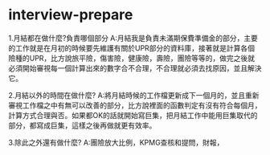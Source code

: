 # interview-prepare

1.月結都在做什麼?負責哪個部分
A:月結我是負責未滿期保費準備金的部分，主要的工作就是在月初的時候要先維護有關於UPR部分的資料庫，接著就是計算各個險種的UPR，比方說旅平險，傷害險，健康險，壽險，團險等等的，做完之後就必須開始審視每一個計算出來的數字合不合理，不合理就必須去找原因，並且解決它。

2.月結以外的時間在做什麼?
A:將月結時候的工作檔更新成下一個月的，並且重新審視工作檔之中有無可以改善的部分，比方說裡面的函數判定有沒有符合每個月，計算方式合理與否。如果都OK的話就開始寫巨集，把月結工作中能用巨集取代的部分，都寫成巨集，這樣之後再做就更有效率。

3.除此之外還有做什麼?
A:團險放大比例，KPMG查核和提問，財報，
